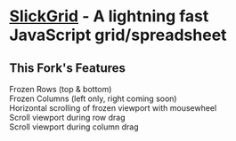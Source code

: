 [SlickGrid](https://github.com/jlynch7/SlickGrid/wiki) - A lightning fast JavaScript grid/spreadsheet
==================================================

This Fork's Features
--------------------------------------

Frozen Rows (top & bottom)<br>
Frozen Columns (left only, right coming soon)<br>
Horizontal scrolling of frozen viewport with mousewheel<br>
Scroll viewport during row drag<br>
Scroll viewport during column drag<br>
